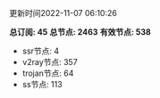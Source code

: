 更新时间2022-11-07 06:10:26

**总订阅: 45**
**总节点: 2463**
**有效节点: 538**
- ssr节点: 4
- v2ray节点: 357
- trojan节点: 64
- ss节点: 113
